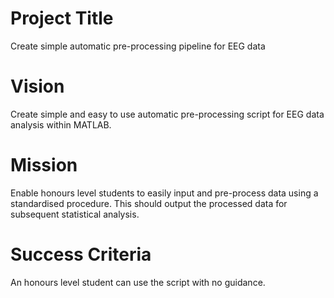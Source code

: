 # Project Title
Create simple automatic pre-processing pipeline for EEG data

# Vision
Create simple and easy to use automatic pre-processing script for EEG data analysis within MATLAB.

# Mission
Enable honours level students to easily input and pre-process data using a standardised procedure. This should output the processed data for subsequent statistical analysis.

# Success Criteria
An honours level student can use the script with no guidance.
